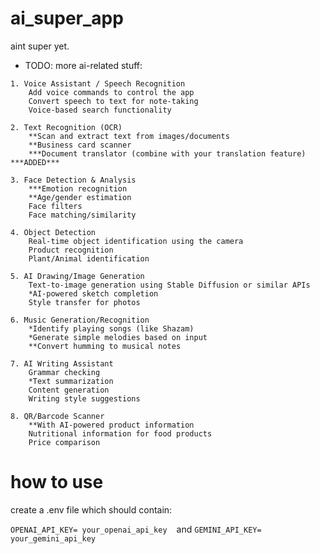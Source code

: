 # ai_super_app
aint super yet.

* TODO: more ai-related stuff:
```
1. Voice Assistant / Speech Recognition
    Add voice commands to control the app
    Convert speech to text for note-taking
    Voice-based search functionality

2. Text Recognition (OCR)
    **Scan and extract text from images/documents
    **Business card scanner
    ***Document translator (combine with your translation feature)  ***ADDED***    

3. Face Detection & Analysis
    ***Emotion recognition
    **Age/gender estimation
    Face filters
    Face matching/similarity

4. Object Detection
    Real-time object identification using the camera
    Product recognition
    Plant/Animal identification

5. AI Drawing/Image Generation
    Text-to-image generation using Stable Diffusion or similar APIs
    *AI-powered sketch completion
    Style transfer for photos

6. Music Generation/Recognition
    *Identify playing songs (like Shazam)
    *Generate simple melodies based on input
    **Convert humming to musical notes

7. AI Writing Assistant
    Grammar checking
    *Text summarization
    Content generation
    Writing style suggestions

8. QR/Barcode Scanner
    **With AI-powered product information
    Nutritional information for food products
    Price comparison
```


# how to use
create a .env file which should contain:

```OPENAI_API_KEY= your_openai_api_key ``` &nbsp;and 
```GEMINI_API_KEY= your_gemini_api_key ```